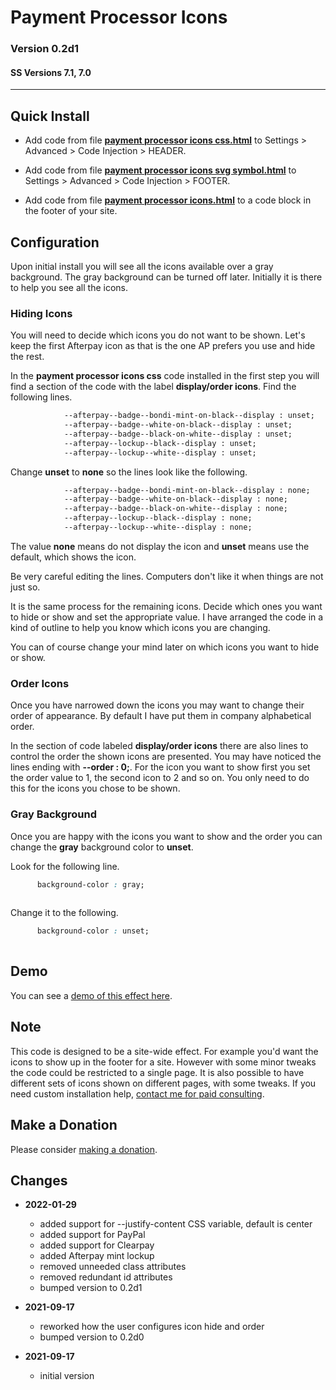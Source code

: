 # Payment Processor Icons

### Version 0.2d1

#### SS Versions 7.1, 7.0

---

## Quick Install

* Add code from file
  **[payment processor icons css.html](payment%20processor%20icons%20css.html#L1)**
  to Settings > Advanced > Code Injection > HEADER.
  
* Add code from file
  **[payment processor icons svg symbol.html](payment%20processor%20icons%20svg%20symbol.html#L1)**
  to Settings > Advanced > Code Injection > FOOTER.
  
* Add code from file
  **[payment processor icons.html](payment%20processor%20icons.html#L1)**
  to a code block in the footer of your site.

## Configuration

Upon initial install you will see all the icons available over a gray
background. The gray background can be turned off later. Initially it is there
to help you see all the icons.

### Hiding Icons

You will need to decide which icons you do not want to be shown. Let's keep the
first Afterpay icon as that is the one AP prefers you use and hide the rest.

In the **payment processor icons css** code installed in the first step you will
find a section of the code with the label **display/order icons**. Find the
following lines.

```html
            --afterpay--badge--bondi-mint-on-black--display : unset;
            --afterpay--badge--white-on-black--display : unset;
            --afterpay--badge--black-on-white--display : unset;
            --afterpay--lockup--black--display : unset;
            --afterpay--lockup--white--display : unset;
```

Change **unset** to **none** so the lines look like the following.

```html
            --afterpay--badge--bondi-mint-on-black--display : none;
            --afterpay--badge--white-on-black--display : none;
            --afterpay--badge--black-on-white--display : none;
            --afterpay--lockup--black--display : none;
            --afterpay--lockup--white--display : none;
```

The value **none** means do not display the icon and **unset** means use the
default, which shows the icon.

Be very careful editing the lines. Computers don't like it when things are not
just so.

It is the same process for the remaining icons. Decide which ones you want to
hide or show and set the appropriate value. I have arranged the code in a kind
of outline to help you know which icons you are changing.

You can of course change your mind later on which icons you want to hide or
show.

### Order Icons

Once you have narrowed down the icons you may want to change their order of
appearance. By default I have put them in company alphabetical order.

In the section of code labeled **display/order icons** there are also lines to
control the order the shown icons are presented. You may have noticed the lines
ending with **--order : 0;**. For the icon you want to show first you set the
order value to 1, the second icon to 2 and so on. You only need to do this for
the icons you chose to be shown.

### Gray Background

Once you are happy with the icons you want to show and the order you can change
the **gray** background color to **unset**.

Look for the following line.

```css
      background-color : gray;
      
```

Change it to the following.

```css
      background-color : unset;
      
```

## Demo

You can see a
[demo of this effect here](https://toms-web-consulting-demos.squarespace.com/payment-processor-icons?password=twcdemos).

## Note

This code is designed to be a site-wide effect. For example you'd want the icons
to show up in the footer for a site. However with some minor tweaks the code
could be restricted to a single page. It is also possible to have different sets
of icons shown on different pages, with some tweaks. If you need custom
installation help,
[contact me for paid consulting](http://www.tomsWeb.consulting/contact).

## Make a Donation

Please consider [making a donation](https://github.com/tomsWebConsulting/twcsl#make-a-donation).

## Changes

* **2022-01-29**

  * added support for --justify-content CSS variable, default is center
  * added support for PayPal
  * added support for Clearpay
  * added Afterpay mint lockup
  * removed unneeded class attributes
  * removed redundant id attributes
  * bumped version to 0.2d1
  
* **2021-09-17**

  * reworked how the user configures icon hide and order
  * bumped version to 0.2d0
  
* **2021-09-17**

  * initial version
